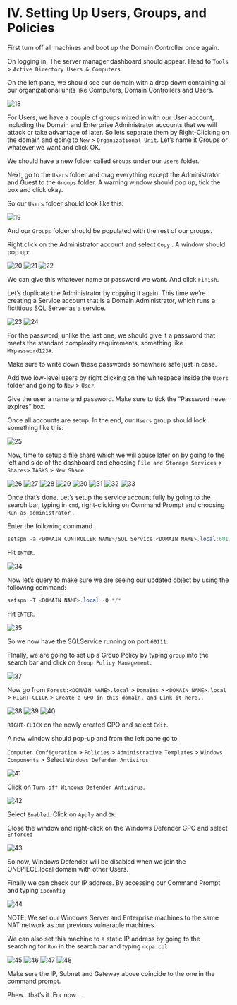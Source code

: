 # IV. Setting Up Users, Groups, and Policies

First turn off all machines and boot up the Domain Controller once again.

On logging in. The server manager dashboard should appear. Head to `Tools` > `Active Directory Users & Computers`

On the left pane, we should see our domain with a drop down containing all our organizational units like Computers, Domain Controllers and Users. 

![18](https://github.com/w1zzl3-06/TCM-Practical-Ethical-Hacking-Notes/assets/141921425/5a98c431-14c8-4f47-b79c-9225641d9198)

For Users, we have a couple of groups mixed in with our User account, including the Domain and Enterprise Administrator accounts that we will attack or take advantage of later. So lets separate them by Right-Clicking on the domain and going to `New` > `Organizational Unit`. Let’s name it Groups or whatever we want and click OK. 

We should have a new folder called `Groups` under our `Users` folder.

Next, go to the `Users` folder and drag everything except the Administrator and Guest to the `Groups` folder. A warning window should pop up, tick the box and click okay.

So our `Users` folder should look like this:

![19](https://github.com/w1zzl3-06/TCM-Practical-Ethical-Hacking-Notes/assets/141921425/c16eb8c5-f3d3-464f-bd96-4ec596072ea8)

And our `Groups` folder should be populated with the rest of our groups.

Right click on the Administrator account and select `Copy` . A window should pop up:

![20](https://github.com/w1zzl3-06/TCM-Practical-Ethical-Hacking-Notes/assets/141921425/58d87c32-ef8a-496a-af2f-b83f34e08c63)
![21](https://github.com/w1zzl3-06/TCM-Practical-Ethical-Hacking-Notes/assets/141921425/aa48fec2-2f2c-42d0-ae5f-cb340ac94497)
![22](https://github.com/w1zzl3-06/TCM-Practical-Ethical-Hacking-Notes/assets/141921425/0a904eec-9d2a-418a-80aa-7a220e1ba06c)

We can give this whatever name or password we want. And click `Finish`.

Let’s duplicate the Administrator by copying it again. This time we’re creating a Service account that is a Domain Administrator, which runs a fictitious SQL Server as a service.

![23](https://github.com/w1zzl3-06/TCM-Practical-Ethical-Hacking-Notes/assets/141921425/303088cf-e62f-4591-8b2b-5897986c1622)
![24](https://github.com/w1zzl3-06/TCM-Practical-Ethical-Hacking-Notes/assets/141921425/02bc29ce-7977-49cd-b441-a9f8707d27a5)

For the password, unlike the last one, we should give it a password that meets the standard complexity requirements, something like `MYpassword123#`. 

Make sure to write down these passwords somewhere safe just in case.

Add two low-level users by right clicking on the whitespace inside the `Users` folder and going to `New` > `User`.

Give the user a name and password. Make sure to tick the “Password never expires” box. 

Once all accounts are setup. In the end, our `Users` group should look something like this:

![25](https://github.com/w1zzl3-06/TCM-Practical-Ethical-Hacking-Notes/assets/141921425/c9a5b87a-e639-4af6-b317-8243cb451af1)

Now, time to setup a file share which we will abuse later on by going to the left and side of the dashboard and choosing `File and Storage Services` > `Shares`>  `TASKS` > `New Share`.

![26](https://github.com/w1zzl3-06/TCM-Practical-Ethical-Hacking-Notes/assets/141921425/1bf364b3-a41a-4a88-af3d-3659c516391d)
![27](https://github.com/w1zzl3-06/TCM-Practical-Ethical-Hacking-Notes/assets/141921425/dc7b5749-a8b0-4143-b1c3-f7a6f075ee33)
![28](https://github.com/w1zzl3-06/TCM-Practical-Ethical-Hacking-Notes/assets/141921425/6b8e8c95-e181-4bb4-ba8c-d616f5f2651c)
![29](https://github.com/w1zzl3-06/TCM-Practical-Ethical-Hacking-Notes/assets/141921425/3ef6d14e-bcde-4ad1-b5aa-2385640bba5c)
![30](https://github.com/w1zzl3-06/TCM-Practical-Ethical-Hacking-Notes/assets/141921425/0cbaaee9-87d1-4a6c-939a-bd42c2438370)
![31](https://github.com/w1zzl3-06/TCM-Practical-Ethical-Hacking-Notes/assets/141921425/c74c2d0a-b7f8-4cd8-a0e4-fbf96f0b7a8c)
![32](https://github.com/w1zzl3-06/TCM-Practical-Ethical-Hacking-Notes/assets/141921425/1af39f38-e80f-4aec-a46f-afbc1e6ba8a9)
![33](https://github.com/w1zzl3-06/TCM-Practical-Ethical-Hacking-Notes/assets/141921425/5e717230-66de-44f2-a5e3-8ac364487052)


Once that’s done. Let’s setup the service account fully by going to the search bar, typing in `cmd`, right-clicking on Command Prompt and choosing `Run as administrator` .

Enter the following command .

```powershell
setspn -a <DOMAIN CONTROLLER NAME>/SQL Service.<DOMAIN NAME>.local:60111 <DOMAIN NAME>\SQL Service
```

Hit `ENTER`.

![34](https://github.com/w1zzl3-06/TCM-Practical-Ethical-Hacking-Notes/assets/141921425/d4985410-78de-4e37-a0ae-0db80b1046af)

Now let’s query to make sure we are seeing our updated object by using the following command: 

```powershell
setspn -T <DOMAIN NAME>.local -Q */*
```

Hit `ENTER`.

![35](https://github.com/w1zzl3-06/TCM-Practical-Ethical-Hacking-Notes/assets/141921425/16f01431-4093-4079-bf26-80a3978aaead)

So we now have the SQLService running on port `60111`.

FInally, we are going to set up a Group Policy by typing `group` into the search bar and click on `Group Policy Management`.

![37](https://github.com/w1zzl3-06/TCM-Practical-Ethical-Hacking-Notes/assets/141921425/51130b80-2801-4bd2-b26a-4e92005aac94)

Now go from `Forest:<DOMAIN NAME>.local` > `Domains` > `<DOMAIN NAME>.local` > `RIGHT-CLICK` > `Create a GPO in this domain, and Link it here..`

![38](https://github.com/w1zzl3-06/TCM-Practical-Ethical-Hacking-Notes/assets/141921425/76e81c31-da67-47fe-8afd-3c98ba9d3500)
![39](https://github.com/w1zzl3-06/TCM-Practical-Ethical-Hacking-Notes/assets/141921425/1ecb759a-1158-48eb-a72e-84f1fc12d055)
![40](https://github.com/w1zzl3-06/TCM-Practical-Ethical-Hacking-Notes/assets/141921425/e603ee33-e732-442d-8d05-58ef0fce76e5)

`RIGHT-CLICK` on the newly created GPO and select `Edit`.

A new window should pop-up and from the left pane go to:

`Computer Configuration` > `Policies` > `Administrative Templates` > `Windows Components` > Select `Windows Defender Antivirus`

![41](https://github.com/w1zzl3-06/TCM-Practical-Ethical-Hacking-Notes/assets/141921425/8bf6696a-986a-44fb-afd8-6c55044b00f8)

Click on `Turn off Windows Defender Antivirus`.

![42](https://github.com/w1zzl3-06/TCM-Practical-Ethical-Hacking-Notes/assets/141921425/6f705323-7308-4592-8642-110828410ba2)

Select `Enabled`. Click on `Apply` and `OK`.

Close the window and right-click on the Windows Defender GPO and select `Enforced`

![43](https://github.com/w1zzl3-06/TCM-Practical-Ethical-Hacking-Notes/assets/141921425/cc3d1792-f8f9-4551-87f4-b3f5846ef285)

So now, Windows Defender will be disabled when we join the ONEPIECE.local domain with other Users.

Finally we can check our IP address. By accessing our Command Prompt and typing `ipconfig`

![44](https://github.com/w1zzl3-06/TCM-Practical-Ethical-Hacking-Notes/assets/141921425/b1310682-71ec-4ca8-921a-20410d91ab7f)

NOTE: We set our Windows Server and Enterprise machines to the same NAT network as our previous vulnerable machines.

We can also set this machine to a static IP address by going to the searching for `Run` in the search bar and typing `ncpa.cpl`

![45](https://github.com/w1zzl3-06/TCM-Practical-Ethical-Hacking-Notes/assets/141921425/bdd69c32-a6fe-4c25-a539-80aef9636f07)
![46](https://github.com/w1zzl3-06/TCM-Practical-Ethical-Hacking-Notes/assets/141921425/36c89cb2-3c5c-447c-838d-a66a4c4fd3a0)
![47](https://github.com/w1zzl3-06/TCM-Practical-Ethical-Hacking-Notes/assets/141921425/06bf4922-3f5a-4f86-9a86-ccc2f17b8e7b)
![48](https://github.com/w1zzl3-06/TCM-Practical-Ethical-Hacking-Notes/assets/141921425/9950c117-bdd0-459c-afef-deed39e4d199)

Make sure the IP, Subnet and Gateway above coincide to the one in the command prompt.

Phew.. that’s it. For now….
